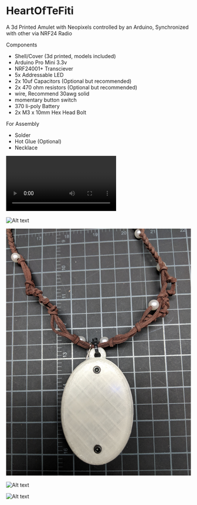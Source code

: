 # HeartOfTeFiti
A 3d Printed Amulet with Neopixels controlled by an Arduino, Synchronized with other via NRF24 Radio

Components
* Shell/Cover (3d printed, models included)
* Arduino Pro Mini 3.3v
* NRF24001+ Transciever
* 5x Addressable LED
* 2x 10uf Capacitors (Optional but recommended)
* 2x 470 ohm resistors (Optional but recommended)
* wire, Recommend 30awg solid
* momentary button switch
* 370 li-poly Battery
* 2x M3 x 10mm Hex Head Bolt

For Assembly
 * Solder
 * Hot Glue (Optional)
 * Necklace
 
![Demo](/img/VID_20171031_155220.mp4?raw=true "Demo")

![Alt text](/img/MVIMG_20171031_203501.jpg?raw=true "Front")

![Alt text](/img/MVIMG_20171031_203534.jpg?raw=true "Back")

![Alt text](/img/MVIMG_20171031_203648.jpg?raw=true "Apart")

![Alt text](/img/MVIMG_20171031_203709.jpg?raw=true "Internals")
